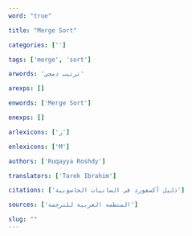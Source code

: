 ```yaml
---
word: "true"

title: "Merge Sort"

categories: ['']

tags: ['merge', 'sort']

arwords: 'ترتيب دمجي'

arexps: []

enwords: ['Merge Sort']

enexps: []

arlexicons: ['ر']

enlexicons: ['M']

authors: ['Ruqayya Roshdy']

translators: ['Tarek Ibrahim']

citations: ['دليل أكسفورد في السانيات الحاسوبية']

sources: ['المنظمة العربية للترجمة']

slug: ""
---
```

